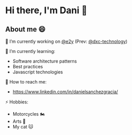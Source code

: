 # Hi there, I'm Dani 👋

## About me 😄

:office: I’m currently working on <a  href="https://github.com/e2y"  target="_blank">@e2y</a> (Prev: <a  href="https://github.com/dxc-technology"  target="_blank">@dxc-technology</a>)

🌱 I’m currently learning:

- Software architecture patterns
- Best practices
- Javascript technologies

:bell: How to reach me:

- https://www.linkedin.com/in/danielsanchezgracia/

⚡ Hobbies:

- Motorcycles 🏍️
- Arts 🎨
- My cat 🐱
